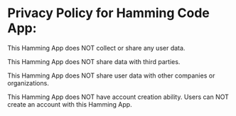 # Privacy Policy for Hamming Code App:



This Hamming App does NOT collect or share any user data. 

 

This Hamming App does NOT share data with third parties. 

 

This Hamming App does NOT share user data with other companies or organizations. 

 

This Hamming App does NOT have account creation ability. Users can NOT create an account with this Hamming App.
